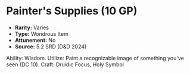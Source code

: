 # Painter's Supplies (10 GP)

- **Rarity:** Varies
- **Type:** Wondrous Item
- **Attunement:** No
- **Source:** 5.2 SRD (D&D 2024)

Ability: Wisdom. Utilize: Paint a recognizable image of something you've seen (DC 10). Craft: Druidic Focus, Holy Symbol
